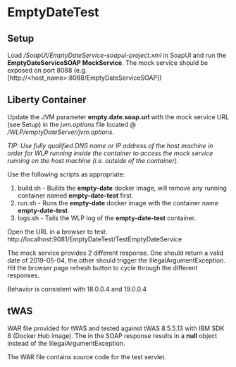 # EmptyDateTest

## Setup
Load */SoapUI/EmptyDateService-soapui-project.xml* in SoapUI and run the **EmptyDateServiceSOAP MockService**.  The mock service should be exposed on port 8088 (e.g. [http://<host_name>:8088/EmptyDateServiceSOAP])

## Liberty Container
Update the JVM parameter **empty.date.soap.url** with the mock service URL (see Setup) in the *jvm.options* file located @ */WLP/emptyDateServer/jvm.options*.

*TIP: Use fully qualified DNS name or IP address of the host machine in order for WLP running inside the container to access the mock service running on the host machine (i.e. outside of the container).*

Use the following scripts as appropriate:
1. build.sh - Builds the **empty-date** docker image, will remove any running container named **empty-date-test** first.
2. run.sh - Runs the **empty-date** docker image with the container name **empty-date-test**.
3. logs.sh - Tails the WLP log of the **empty-date-test** container.

Open the URL in a browser to test: http://localhost:9081/EmptyDateTest/TestEmptyDateService

The mock service provides 2 different response.  One should return a valid date of 2019-05-04, the other should trigger the IllegalArgumentException.  Hit the browser page refresh button to cycle through the different responses.

Behavior is consistent with 18.0.0.4 and 19.0.0.4

## tWAS
WAR file provided for tWAS and tested against tWAS 8.5.5.13 with IBM SDK 8 (Docker Hub image).  The <emptyDate/> in the SOAP response results in a **null** object instead of the IllegalArgumentException.

The WAR file contains source code for the test servlet.
